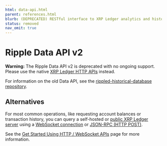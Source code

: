 ```yaml
---
html: data-api.html
parent: references.html
blurb: (DEPRECATED) RESTful interface to XRP Ledger analytics and historical data.
status: removed
nav_omit: true
---
```

# Ripple Data API v2

**Warning:** The Ripple Data API v2 is deprecated with no ongoing support. Please use the native [XRP Ledger HTTP APIs](http-websocket-apis/index.md) instead.

For information on the old Data API, see the [rippled-historical-database repository](https://github.com/ripple/rippled-historical-database).

## Alternatives

For most common operations, like requesting account balances or transaction history, you can query a self-hosted or [public XRP Ledger server](../tutorials/get-started/public-servers.md) using a [WebSocket connection](../tutorials/get-started/get-started-using-http-websocket-apis.md#websocket-api) or [JSON-RPC (HTTP POST)](../tutorials/get-started/get-started-using-http-websocket-apis.md#json-rpc).

See the [Get Started Using HTTP / WebSocket APIs](../tutorials/get-started/get-started-using-http-websocket-apis.md) page for more information.
